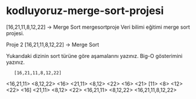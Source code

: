 # kodluyoruz-merge-sort-projesi
[16,21,11,8,12,22] -> Merge Sort
mergesortproje
Veri bilimi eğitimi merge sort projesi.

Proje 2
[16,21,11,8,12,22] -> Merge Sort

Yukarıdaki dizinin sort türüne göre aşamalarını yazınız.
Big-O gösterimini yazınız.

       [16,21,11,8,12,22]
<16,21,11>               <8,12,22>
<16>  <21,11>         <8,12>  <22>
<16> <21> [11>       <8> <12> <22>
<16]  <21,11>      <8,12>  <22>
<16,21,11>           <8,12,22>
       <16,21,11,8,12,22>
